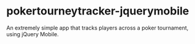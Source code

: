 pokertourneytracker-jquerymobile
================================

An extremely simple app that tracks players across a poker tournament, using jQuery Mobile.
